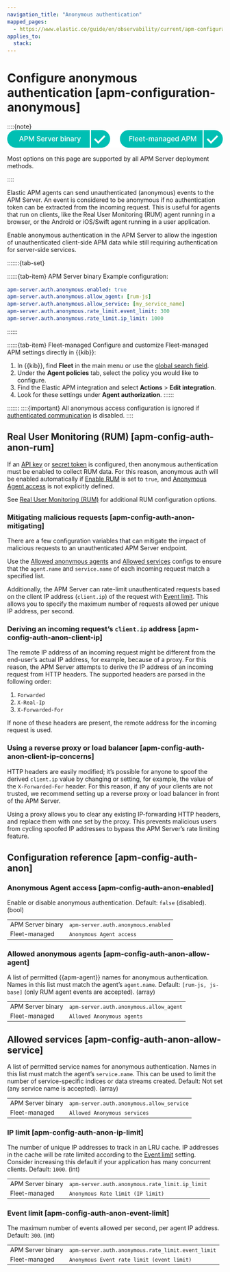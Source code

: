 ```yaml
---
navigation_title: "Anonymous authentication"
mapped_pages:
  - https://www.elastic.co/guide/en/observability/current/apm-configuration-anonymous.html
applies_to:
  stack:
---
```


# Configure anonymous authentication [apm-configuration-anonymous]

::::{note}
![supported deployment methods](/solutions/images/observability-binary-yes-fm-yes.svg "")

Most options on this page are supported by all APM Server deployment methods.

::::

Elastic APM agents can send unauthenticated (anonymous) events to the APM Server. An event is considered to be anonymous if no authentication token can be extracted from the incoming request. This is useful for agents that run on clients, like the Real User Monitoring (RUM) agent running in a browser, or the Android or iOS/Swift agent running in a user application.

Enable anonymous authentication in the APM Server to allow the ingestion of unauthenticated client-side APM data while still requiring authentication for server-side services.

:::::::{tab-set}

::::::{tab-item} APM Server binary
Example configuration:

```yaml
apm-server.auth.anonymous.enabled: true
apm-server.auth.anonymous.allow_agent: [rum-js]
apm-server.auth.anonymous.allow_service: [my_service_name]
apm-server.auth.anonymous.rate_limit.event_limit: 300
apm-server.auth.anonymous.rate_limit.ip_limit: 1000
```
::::::

::::::{tab-item} Fleet-managed
Configure and customize Fleet-managed APM settings directly in {{kib}}:

1. In {{kib}}, find **Fleet** in the main menu or use the [global search field](/explore-analyze/find-and-organize/find-apps-and-objects.md).
2. Under the **Agent policies** tab, select the policy you would like to configure.
3. Find the Elastic APM integration and select **Actions** > **Edit integration**.
4. Look for these settings under **Agent authorization**.
::::::

:::::::
::::{important}
All anonymous access configuration is ignored if [authenticated communication](secure-communication-with-apm-agents.md) is disabled.
::::

## Real User Monitoring (RUM) [apm-config-auth-anon-rum]

If an [API key](api-keys.md) or [secret token](secret-token.md) is configured, then anonymous authentication must be enabled to collect RUM data. For this reason, anonymous auth will be enabled automatically if [Enable RUM](configure-real-user-monitoring-rum.md#apm-rum-enable) is set to `true`, and [Anonymous Agent access](#apm-config-auth-anon-enabled) is not explicitly defined.

See [Real User Monitoring (RUM)](configure-real-user-monitoring-rum.md) for additional RUM configuration options.

### Mitigating malicious requests [apm-config-auth-anon-mitigating]

There are a few configuration variables that can mitigate the impact of malicious requests to an unauthenticated APM Server endpoint.

Use the [Allowed anonymous agents](#apm-config-auth-anon-allow-agent) and [Allowed services](#apm-config-auth-anon-allow-service) configs to ensure that the `agent.name` and `service.name` of each incoming request match a specified list.

Additionally, the APM Server can rate-limit unauthenticated requests based on the client IP address (`client.ip`) of the request with [Event limit](#apm-config-auth-anon-event-limit). This allows you to specify the maximum number of requests allowed per unique IP address, per second.

### Deriving an incoming request’s `client.ip` address [apm-config-auth-anon-client-ip]

The remote IP address of an incoming request might be different from the end-user’s actual IP address, for example, because of a proxy. For this reason, the APM Server attempts to derive the IP address of an incoming request from HTTP headers. The supported headers are parsed in the following order:

1. `Forwarded`
2. `X-Real-Ip`
3. `X-Forwarded-For`

If none of these headers are present, the remote address for the incoming request is used.

### Using a reverse proxy or load balancer [apm-config-auth-anon-client-ip-concerns]

HTTP headers are easily modified; it’s possible for anyone to spoof the derived `client.ip` value by changing or setting, for example, the value of the `X-Forwarded-For` header. For this reason, if any of your clients are not trusted, we recommend setting up a reverse proxy or load balancer in front of the APM Server.

Using a proxy allows you to clear any existing IP-forwarding HTTP headers, and replace them with one set by the proxy. This prevents malicious users from cycling spoofed IP addresses to bypass the APM Server’s rate limiting feature.

## Configuration reference [apm-config-auth-anon]

### Anonymous Agent access [apm-config-auth-anon-enabled]

Enable or disable anonymous authentication. Default: `false` (disabled). (bool)

|     |     |
| --- | --- |
| APM Server binary | `apm-server.auth.anonymous.enabled` |
| Fleet-managed | `Anonymous Agent access` |

### Allowed anonymous agents [apm-config-auth-anon-allow-agent]

A list of permitted {{apm-agent}} names for anonymous authentication. Names in this list must match the agent’s `agent.name`. Default: `[rum-js, js-base]` (only RUM agent events are accepted). (array)

|     |     |
| --- | --- |
| APM Server binary | `apm-server.auth.anonymous.allow_agent` |
| Fleet-managed | `Allowed Anonymous agents` |

## Allowed services [apm-config-auth-anon-allow-service]

A list of permitted service names for anonymous authentication. Names in this list must match the agent’s `service.name`. This can be used to limit the number of service-specific indices or data streams created. Default: Not set (any service name is accepted). (array)

|     |     |
| --- | --- |
| APM Server binary | `apm-server.auth.anonymous.allow_service` |
| Fleet-managed | `Allowed Anonymous services` |

### IP limit [apm-config-auth-anon-ip-limit]

The number of unique IP addresses to track in an LRU cache. IP addresses in the cache will be rate limited according to the [Event limit](#apm-config-auth-anon-event-limit) setting. Consider increasing this default if your application has many concurrent clients. Default: `1000`. (int)

|     |     |
| --- | --- |
| APM Server binary | `apm-server.auth.anonymous.rate_limit.ip_limit` |
| Fleet-managed | `Anonymous Rate limit (IP limit)` |

### Event limit [apm-config-auth-anon-event-limit]

The maximum number of events allowed per second, per agent IP address. Default: `300`. (int)

|     |     |
| --- | --- |
| APM Server binary | `apm-server.auth.anonymous.rate_limit.event_limit` |
| Fleet-managed | `Anonymous Event rate limit (event limit)` |
